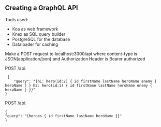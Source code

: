 **Creating a GraphQL API** 
-----------------------------------

Tools used:

 - Koa as web framework 
 - Knex as SQL query builder 
 - PostgreSQL for the database 
 - Dataloader for caching 

Make a POST request to localhost:3000/api where content-type is JSON(application/json) and Authorization Header is Bearer authorized

POST /api:   
   

     {
        "query": "{h1: hero(id:2) { id firstName lastName heroName enemy { heroName } } h2: hero(id:1) { id firstName lastName heroName enemy { heroName } }}"
    }


POST /api:   
   

    {
    "query": "{heroes { id firstName lastName heroName }}"
    }
